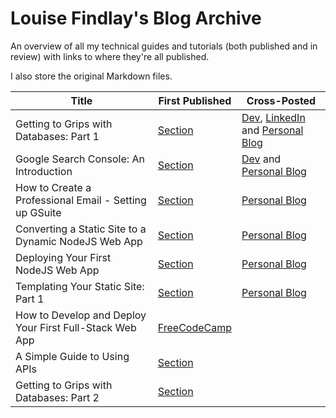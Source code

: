 # Louise Findlay's Blog Archive

An overview of all my technical guides and tutorials (both published and in review) with links to where they're all published.

I also store the original Markdown files.

| Title                                                   | First Published                                                                            | Cross-Posted                                                                                                                                                                                                                                                                                                            |
|---------------------------------------------------------|--------------------------------------------------------------------------------------------|-------------------------------------------------------------------------------------------------------------------------------------------------------------------------------------------------------------------------------------------------------------------------------------------------------------------------|
| Getting to Grips with Databases: Part 1                 | [Section](https://www.section.io/engineering-education/working-with-databases-part1)       | [Dev](https://dev.to/louisefindlay23/getting-to-grips-with-databases-part-1-creating-your-first-database-36pp), [LinkedIn](https://www.linkedin.com/pulse/getting-grips-databases-part-1-creating-your-first-database-louise) and [Personal Blog](https://louisefindlay.com/blog/getting-to-grips-with-databases-part1) |
| Google Search Console: An Introduction                  | [Section](https://www.section.io/engineering-education/google-search-console-introduction) | [Dev](https://dev.to/louisefindlay23/google-search-console-an-introduction-1c4e) and [Personal Blog](https://louisefindlay.com/blog/google-search-console-introduction)                                                                                                                                                 |
| How to Create a Professional Email - Setting up GSuite  | [Section](https://www.section.io/engineering-education/creating-professional-email)        | [Personal Blog](https://louisefindlay.com/blog/creating-a-professional-email)                                                                                                                                                                                                                                           |
| Converting a Static Site to a Dynamic NodeJS Web App    | [Section](https://www.section.io/engineering-education/static-site-dynamic-nodejs-web-app) | [Personal Blog](https://louisefindlay.com/blog/static-site-to-nodejs-web-app)                                                                                                                                                                                                                                           |
| Deploying Your First NodeJS Web App                     | [Section](https://www.section.io/engineering-education/deploying-nodejs-web-app)           | [Personal Blog](https://louisefindlay.com/blog/deploying-nodejs-web-app)                                                                                                                                                                                                                                                |
| Templating Your Static Site: Part 1                     | [Section](https://www.section.io/engineering-education/templating-your-static-site)        | [Personal Blog](https://louisefindlay.com/blog/templating-your-static-site)                                                                                                                                                                                                                                                                                                                        |
| How to Develop and Deploy Your First Full-Stack Web App | [FreeCodeCamp](https://www.freecodecamp.org/news/develop-deploy-first-fullstack-web-app)   |                                                                                                                                                                                                                                                                                                                         |
| A Simple Guide to Using APIs                            | [Section](https://www.section.io/engineering-education/simple-guide-to-using-apis-nodejs)  |                                                                                                                                                                                                                                                                                                                         |
| Getting to Grips with Databases: Part 2                 | [Section](https://section.io/engineering-education/working-with-databases-part2)                                                                                |                                                                                                                                                                                                                                                                                                                         |
